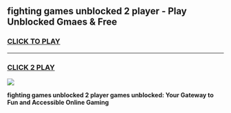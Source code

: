 
## fighting games unblocked 2 player - Play Unblocked Gmaes & Free
<h3>
<a href="https://news.freeplayer.one?title=fighting_games_unblocked_2_player&ref=23F">CLICK TO PLAY</a></h3>
<hr>

<h3>
<a href="https://news.freeplayer.one?title=fighting_games_unblocked_2_player&ref=23F">CLICK 2 PLAY</a>
  
</h3>

<a href="https://news.freeplayer.one?title=fighting_games_unblocked_2_player&ref=23F/"><img src="https://clearcache.store/games.png"></a>


**fighting games unblocked 2 player games unblocked: Your Gateway to Fun and Accessible Online Gaming**
